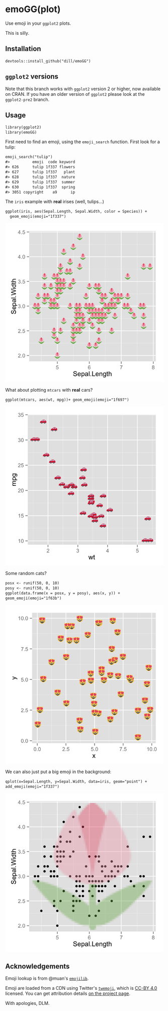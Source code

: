 <!-- README.md is generated from README.Rmd. Please edit that file -->
emoGG(plot)
===========

Use emoji in your `ggplot2` plots.

This is silly.

Installation
------------

    devtools::install_github("dill/emoGG")

`ggplot2` versions
------------------

Note that this branch works with `ggplot2` version 2 or higher, now
available on CRAN. If you have an older version of `ggplot2` please look
at the `ggplot2-pre2` branch.

Usage
-----

    library(ggplot2)
    library(emoGG)

First need to find an emoji, using the `emoji_search` function. First
look for a tulip:

    emoji_search("tulip")
    #>          emoji  code keyword
    #> 626      tulip 1f337 flowers
    #> 627      tulip 1f337   plant
    #> 628      tulip 1f337  nature
    #> 629      tulip 1f337  summer
    #> 630      tulip 1f337  spring
    #> 3051 copyright    a9      ip

The `iris` example with **real** irises (well, tulips...)

    ggplot(iris, aes(Sepal.Length, Sepal.Width, color = Species)) +
      geom_emoji(emoji="1f337")

![](figure/iris_ex-1.png)

What about plotting `mtcars` with **real** cars?

    ggplot(mtcars, aes(wt, mpg))+ geom_emoji(emoji="1f697")

![](figure/mtcars-1.png)

Some random cats?

    posx <- runif(50, 0, 10)
    posy <- runif(50, 0, 10)
    ggplot(data.frame(x = posx, y = posy), aes(x, y)) + geom_emoji(emoji="1f63b")

![](figure/catplotlib-1.png)

We can also just put a big emoji in the background:

    qplot(x=Sepal.Length, y=Sepal.Width, data=iris, geom="point") + add_emoji(emoji="1f337")

![](figure/big-emoji-1.png)

Acknowledgements
----------------

Emoji lookup is from @muan's
[`emojilib`](https://github.com/muan/emojilib).

Emoji are loaded from a CDN using Twitter's
[`twemoji`](https://github.com/twitter/twemoji), which is [CC-BY
4.0](https://creativecommons.org/licenses/by/4.0/) licensed. You can get
attribution details [on the project
page](https://github.com/twitter/twemoji#attribution-requirements).

With apologies, DLM.
